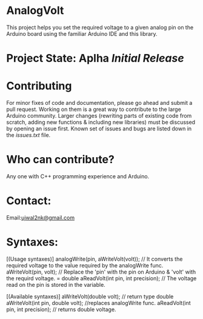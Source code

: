 # AnalogVolt
This project helps you set the required voltage to a given analog pin on the Arduino board using the familiar Arduino IDE and this library.

# Project State: Aplha _Initial Release_

# Contributing
For minor fixes of code and documentation, please go ahead and submit a pull request. 
Working on them is a great way to contribute to the large Arduino community. 
Larger changes (rewriting parts of existing code from scratch, adding new functions & including new libraries) must be discussed by opening an issue first.
Known set of issues and bugs are listed down in the _issues.txt_ file.

# Who can contribute?
Any one with C++ programming experience and Arduino.

# Contact:
  Email:ujwal2nk@gmail.com

# Syntaxes:
  [(Usage syntaxes)]
  analogWrite(pin, aWriteVolt(volt)); // It converts the required voltage to the value required by the analogWrite func.      
  aWriteVolt(pin, volt); // Replace the 'pin' with the pin on Arduino & 'volt' with the requird voltage. 
  <variable> = double   aReadVolt(int pin, int precision); // The voltage read on the pin is stored in the variable.
  
  [(Available syntaxes)]
   aWriteVolt(double volt); // return type double
   aWriteVolt(int pin, double volt); //replaces analogWrite func.
   aReadVolt(int pin, int precision); // returns double voltage.

